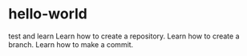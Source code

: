 # hello-world
test and learn
Learn how to create a repository.
Learn how to create a branch.
Learn how to make a commit.
